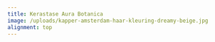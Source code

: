 ```yaml
---
title: Kerastase Aura Botanica
image: /uploads/kapper-amsterdam-haar-kleuring-dreamy-beige.jpg
alignment: top
---
```

